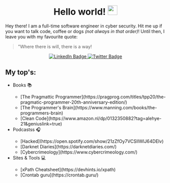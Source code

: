 <h1 align="center">
   Hello world!   <img src="https://media.giphy.com/media/hvRJCLFzcasrR4ia7z/giphy.gif" width="30px"/>
</h1>

Hey there! I am a full-time software engineer in cyber security. Hit me up if you want to talk code, coffee or dogs <i>(not always in that order)</i>! 
Until then, I leave you with my favourite quote:
> "Where there is will, there is a way!

<div id="header" align="center">
  <div id="badges">
    <a href="https://nl.linkedin.com/in/joana-trashlieva">
      <img src="https://img.shields.io/badge/LinkedIn-blue?style=flat&logo=linkedin&logoColor=white" alt="LinkedIn Badge"/>
    </a>
    <a href="https://twitter.com/jotrashlieva">
      <img src="https://img.shields.io/badge/Twitter-blue?style=flat&logo=twitter&logoColor=white" alt="Twitter Badge"/>
    </a>
  </div>
  <img src="https://komarev.com/ghpvc/?username=JoanaTrashlieva&style=flat&color=blue" alt=""/>
</div>

## My top's:
<ul>
  <li> Books 📚 </li>
    <ul>
      <li> [The Pragmattic Programmer](https://pragprog.com/titles/tpp20/the-pragmatic-programmer-20th-anniversary-edition/)</li>
      <li> [The Programmer's Brain](https://www.manning.com/books/the-programmers-brain)</li>
      <li> [Clean Code](https://www.amazon.nl/dp/0132350882?tag=alehye-21&geniuslink=true)</li>
    </ul>   
  <li> Podcastss 🎧 </li>
    <ul>
      <li> [Hacked](https://open.spotify.com/show/21zZfOy7VCSIIWlJ64DElv)</li>
      <li> [Darknet Diaries](https://darknetdiaries.com/)</li>
      <li> [Cybercrimeology](https://www.cybercrimeology.com/)</li>
    </ul>   
  <li> Sites & Tools 💻 </li>
    <ul>
      <li> [xPath Cheatsheet](https://devhints.io/xpath)</li>
      <li> [Crontab guru](https://crontab.guru/)</li>
    </ul>   
</ul>




